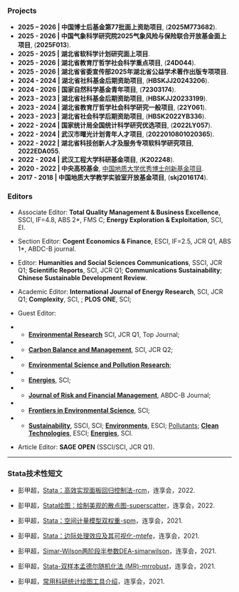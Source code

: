 ### **Projects**  
- **2025 – 2026 | 中国博士后基金第77批面上资助项目**, (**2025M773682**).
- **2025 - 2026 | 中国气象科学研究院2025气象风险与保险联合开放基金面上项目**, (**2025F013**).
- **2025 - 2025 | 湖北省软科学计划研究面上项目**.
- **2025 - 2026 | 湖北省教育厅哲学社会科学重点项目**, (**24D044**).
- **2025 - 2026 | 湖北省省委宣传部2025年湖北省公益学术著作出版专项项目**.
- **2024 - 2024 | 湖北省社科基金后期资助项目**, (**HBSKJJ20243206**).
- **2024 - 2026 | 国家自然科学基金青年项目**, (**72303174**).
- **2023 - 2023 | 湖北省社科基金后期资助项目**, (**HBSKJJ20233199**).
- **2023 - 2024 | 湖北省教育厅哲学社会科学研究一般项目**, (**22Y061**).
- **2023 - 2023 | 湖北省社会科学后期资助项目**, (**HBSK2022YB336**).
- **2022 - 2024 | 国家统计局全国统计科学研究优选项目**, (**2022LY057**).
- **2022 - 2024 | 武汉市曙光计划青年人才项目**, (**2022010801020365**).
- **2022 - 2022 | 湖北省科技创新人才及服务专项软科学研究项目**, **2022EDA055**.
- **2022 - 2024 | 武汉工程大学科研基金项目**, (**K202248**).
- **2020 - 2022 | 中央高校基金**, [中国地质大学优秀博士创新基金项目](http://graduate.cug.edu.cn/info/1084/8764.htm).
- **2017 - 2018 | 中国地质大学教学实验室开放基金项目**, (**skj2016174**).


### **Editors** 
- Associate Editor: **Total Quality Management & Business Excellence**, SSCI, IF=4.8, ABS 2*, FMS C; **Energy Exploration & Exploitation**, SCI, EI.
  
- Section Editor: **Cogent Economics & Finance**, ESCI, IF=2.5, JCR Q1, ABS 1*, ABDC-B journal.	

- Editor: **Humanities and Social Sciences Communications**, SSCI, JCR Q1; **Scientific Reports**, SCI, JCR Q1; **Communications Sustainability**; **Chinese Sustainable Development Review**.

- Academic Editor: **International Journal of Energy Research**, SCI, JCR Q1; **Complexity**, SCI, ; **PLOS ONE**, SCI;

- Guest Editor: 
- - [**Environmental Research**](https://www.sciencedirect.com/special-issue/10THBZ35FJW) SCI, JCR Q1, Top Journal;
- - [**Carbon Balance and Management**](https://cbmjournal.biomedcentral.com/), SCI, JCR Q2;
- - [**Environmental Science and Pollution Research**](https://link.springer.com/journal/11356/volumes-and-issues/31-25); 
- - [**Energies**](https://www.mdpi.com/journal/energies/special_issues/supply_and_value_chain_in_energy_industry), SCI; 
- - [**Journal of Risk and Financial Management**](https://www.mdpi.com/journal/jrfm/special_issues/Q8W050Q155), ABDC-B Journal; 
- - [**Frontiers in Environmental Science**](https://www.frontiersin.org/research-topics/65552/advancing-carbon-reduction-and-pollution-control-policies-management-theoretical-application-and-future-impacts), SCI; 
- - [**Sustainability**](https://www.mdpi.com/topics/8GZYT90184), SSCI, SCI; [**Environments**](https://www.mdpi.com/topics/8GZYT90184), ESCI; [Pollutants](https://www.mdpi.com/topics/8GZYT90184); [**Clean Technologies**](https://www.mdpi.com/topics/8GZYT90184), ESCI; [**Energies**](https://www.mdpi.com/topics/8GZYT90184), SCI.

- Article Editor: **SAGE OPEN** (SSCI/SCI, JCR Q1).

---

### **Stata技术性短文**  
- 彭甲超，[Stata：高效实现面板回归控制法-rcm](https://mp.weixin.qq.com/s/FyJpZLoeKvo1o7L1QzmvXg)，连享会，2022.

- 彭甲超，[Stata绘图：绘制美观的散点图-superscatter](https://mp.weixin.qq.com/s/VzL2xQQvnjCVgXhXnZpVjw)，连享会，2022.

- 彭甲超，[Stata：空间计量模型双权重-spm](https://mp.weixin.qq.com/s/SocRlWLfXnKQg14MUfZLhg)，连享会，2021.

- 彭甲超，[Stata：边际处理效应及其可视化-mtefe](https://mp.weixin.qq.com/s/-YKk1h6wf56DUx1nOxBTRw)，连享会，2021.

- 彭甲超，[Simar-Wilson两阶段半参数DEA-simarwilson](https://mp.weixin.qq.com/s/-pq7ocbRABdb9BfYLPgWmyQ)，连享会，2021.

- 彭甲超，[Stata-双样本孟德尔随机化法 (MR)-mrrobust](https://mp.weixin.qq.com/s/K-2tlWKuagIs0oQkM1M7Bw)，连享会，2021.

- 彭甲超，[常用科研统计绘图工具介绍](https://mp.weixin.qq.com/s/8np55aNhxtGqZ1YhU7S5ZQ)，连享会，2021.
